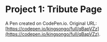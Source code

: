 # Project 1: Tribute Page

A Pen created on CodePen.io. Original URL: [https://codepen.io/kingsongo/full/qBapVZz](https://codepen.io/kingsongo/full/qBapVZz).


